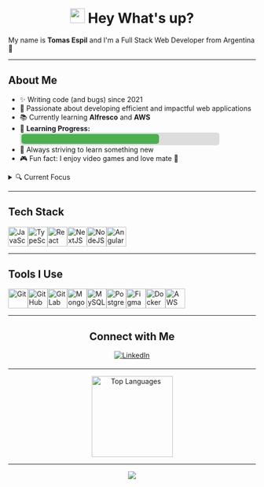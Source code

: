 <h1 align="center">
  <img src="https://media.giphy.com/media/hvRJCLFzcasrR4ia7z/giphy.gif" width="30px">
  Hey <span style="animation: text-fade 3s infinite;">What's up?</span>
</h1>

<p align="left">
  My name is <b>Tomas Espil</b> and I'm a Full Stack Web Developer from Argentina 🧉
</p>

---

<h2 align="left">About Me</h2>

<ul align="left">
  <li>✨ Writing code (and bugs) since 2021</li>
  <li>💼 Passionate about developing efficient and impactful web applications</li>
  <li>📚 Currently learning <b>Alfresco</b> and <b>AWS</b></li>
  <li>
    🚀 <b>Learning Progress:</b>
    <div style="background-color: #ddd; border-radius: 5px; padding: 3px; width: 100%; max-width: 400px; animation: fill-bar 3s infinite;">
      <div style="background-color: #4caf50; height: 20px; width: 70%; border-radius: 5px;"></div>
    </div>
  </li>
  <li>🎯 Always striving to learn something new</li>
  <li>🎮 Fun fact: I enjoy video games and love mate 🧉</li>
</ul>

<details>
  <summary>🔍 Current Focus</summary>
  <ul>
    <li>🌐 Mastering cloud technologies and services with AWS</li>
    <li>📊 Diving deeper into enterprise content management with Alfresco</li>
    <li>⚡ Building scalable and high-performance web solutions</li>
    <li>🔄 Streamlining development workflows with CI/CD practices</li>
  </ul>
</details>

---

<h2 align="left">Tech Stack</h2>

<div align="left" style="display: flex; flex-wrap: wrap;">
  <img src="https://cdn.jsdelivr.net/gh/devicons/devicon/icons/javascript/javascript-original.svg" height="40" alt="JavaScript" style="animation: rotate 3s infinite;" />
  <img src="https://cdn.jsdelivr.net/gh/devicons/devicon/icons/typescript/typescript-original.svg" height="40" alt="TypeScript" style="animation: rotate 3s infinite;" />
  <img src="https://cdn.jsdelivr.net/gh/devicons/devicon/icons/react/react-original.svg" height="40" alt="React" style="animation: rotate 3s infinite;" />
  <img src="https://cdn.jsdelivr.net/gh/devicons/devicon/icons/nextjs/nextjs-original.svg" height="40" alt="NextJS" style="background:white; border-radius:4px; animation: bounce 2s infinite;" />
  <img src="https://cdn.jsdelivr.net/gh/devicons/devicon/icons/nodejs/nodejs-original.svg" height="40" alt="NodeJS" style="animation: bounce 2s infinite;" />
  <img src="https://cdn.jsdelivr.net/gh/devicons/devicon/icons/angularjs/angularjs-original.svg" height="40" alt="AngularJS" style="animation: bounce 2s infinite;" />
</div>

---

<h2 align="left">Tools I Use</h2>

<div align="left" style="display: flex; flex-wrap: wrap;">
  <img src="https://cdn.jsdelivr.net/gh/devicons/devicon/icons/git/git-original.svg" height="40" alt="Git" style="animation: pulse 2s infinite;" />
  <img src="https://cdn.jsdelivr.net/gh/devicons/devicon/icons/github/github-original.svg" height="40" alt="GitHub" />
  <img src="https://cdn.jsdelivr.net/gh/devicons/devicon/icons/gitlab/gitlab-original.svg" height="40" alt="GitLab" />
  <img src="https://cdn.jsdelivr.net/gh/devicons/devicon/icons/mongodb/mongodb-original-wordmark.svg" height="40" alt="MongoDB" />
  <img src="https://cdn.jsdelivr.net/gh/devicons/devicon/icons/mysql/mysql-original-wordmark.svg" height="40" alt="MySQL" />
  <img src="https://cdn.jsdelivr.net/gh/devicons/devicon/icons/postgresql/postgresql-original.svg" height="40" alt="PostgreSQL" />
  <img src="https://cdn.jsdelivr.net/gh/devicons/devicon/icons/figma/figma-original.svg" height="40" alt="Figma" />
  <img src="https://cdn.jsdelivr.net/gh/devicons/devicon/icons/docker/docker-original.svg" height="40" alt="Docker" />
  <img src="https://cdn.jsdelivr.net/gh/devicons/devicon/icons/aws/aws-original.svg" height="40" alt="AWS" />
</div>

---

<h2 align="center">Connect with Me</h2>
<p align="center">
  <a href="https://www.linkedin.com/in/pablo-tomas-espil/" target="_blank">
    <img src="https://img.shields.io/badge/LinkedIn-%231E77B5.svg?&style=for-the-badge&logo=linkedin&logoColor=white" alt="LinkedIn" style="margin-bottom: 5px; animation: pulse 2s infinite;" />
  </a>
</p>

---

<!-- GitHub Stats Section -->
<p align="center">
  <img src="https://github-readme-stats.vercel.app/api/top-langs/?username=EspilTomas&layout=compact&theme=github_dark" alt="Top Languages" height="165"/>
</p>

---

<!-- Optional: Pin your best projects here -->
<p align="center">
  <a href="https://github.com/EspilTomas/your-project"><img src="https://github-readme-stats.vercel.app/api/pin/?username=EspilTomas&repo=/ChatSync&theme=github_dark" /></a>
</p>
